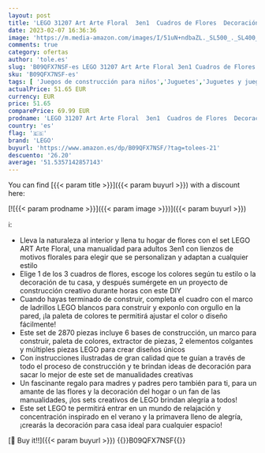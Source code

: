 ```yaml
---
layout: post
title: 'LEGO 31207 Art Arte Floral  3en1  Cuadros de Flores  Decoración para Casa  Actividades y Manualidades Creativas  Regalo para Padres y Madres'
date: 2023-02-07 16:36:36
image: 'https://m.media-amazon.com/images/I/51uN+ndbaZL._SL500_._SL400_.jpg'
comments: true
category: ofertas
author: 'tole.es'
slug: 'B09QFX7NSF-es LEGO 31207 Art Arte Floral 3en1 Cuadros de Flores...'
sku: 'B09QFX7NSF-es'
tags: [ 'Juegos de construcción para niños','Juguetes','Juguetes y juegos','Sets de construcción','lego','🇪🇸', ]
actualPrice: 51.65 EUR
currency: EUR
price: 51.65
comparePrice: 69.99 EUR
prodname: 'LEGO 31207 Art Arte Floral  3en1  Cuadros de Flores  Decoración para Casa  Actividades y Manualidades Creativas  Regalo para Padres y Madres'
country: 'es'
flag: '🇪🇸'
brand: 'LEGO'
buyurl: 'https://www.amazon.es/dp/B09QFX7NSF/?tag=tolees-21'
descuento: '26.20'
average: '51.5357142857143'
---
```


You can find [{{< param title >}}]({{< param buyurl >}}) with a discount here:

[![{{< param prodname >}}]({{< param image >}})]({{< param buyurl >}})

ℹ️:

- Lleva la naturaleza al interior y llena tu hogar de flores con el set LEGO ART Arte Floral, una manualidad para adultos 3en1 con lienzos de motivos florales para elegir que se personalizan y adaptan a cualquier estilo
- Elige 1 de los 3 cuadros de flores, escoge los colores según tu estilo o la decoración de tu casa, y después sumérgete en un proyecto de construcción creativo durante horas con este DIY
- Cuando hayas terminado de construir, completa el cuadro con el marco de ladrillos LEGO blancos para construir y exponlo con orgullo en la pared, ¡la paleta de colores te permitirá ajustar el color o diseño fácilmente!
- Este set de 2870 piezas incluye 6 bases de construcción, un marco para construir, paleta de colores, extractor de piezas, 2 elementos colgantes y múltiples piezas LEGO para crear diseños únicos
- Con instrucciones ilustradas de gran calidad que te guían a través de todo el proceso de construcción y te brindan ideas de decoración para sacar lo mejor de este set de manualidades creativas
- Un fascinante regalo para madres y padres pero también para ti, para un amante de las flores y la decoración del hogar o un fan de las manualidades, ¡los sets creativos de LEGO brindan alegría a todos!
- Este set LEGO te permitirá entrar en un mundo de relajación y concentración inspirado en el verano y la primavera lleno de alegría, ¡crearás la decoración para casa ideal para cualquier espacio!

[🛒 Buy it!!]({{< param buyurl >}})
{{<world>}}B09QFX7NSF{{</world>}}
